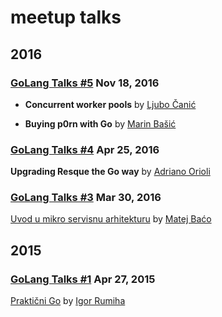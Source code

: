 # meetup talks

## 2016


### [GoLang Talks #5](https://www.meetup.com/Golang-ZG/events/235292107/) Nov 18, 2016
- **Concurrent worker pools**
by [Ljubo Čanić](https://twitter.com/ljubo_canic)

- **Buying p0rn with Go**
by [Marin Bašić](https://twitter.com/marin02basic)


### [GoLang Talks #4](https://www.meetup.com/Golang-ZG/events/230471563/) Apr 25, 2016 
**Upgrading Resque the Go way**
by [Adriano Orioli](https://twitter.com/TheOrioli)


### [GoLang Talks #3](https://www.meetup.com/Golang-ZG/events/229616950/) Mar 30, 2016
[Uvod u mikro servisnu arhitekturu](http://talks.godoc.org/github.com/golanghr/talks/2016/basics-of-microservice-architecture.slide#1)
by [Matej Baćo](https://twitter.com/matejbaco)


## 2015


### [GoLang Talks #1](https://www.meetup.com/Golang-ZG/events/221578834/) Apr 27, 2015
[Praktični Go](https://github.com/irumiha/preza)
by [Igor Rumiha](https://twitter.com/irrummi)
